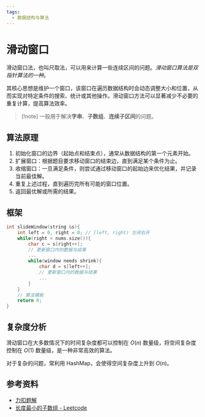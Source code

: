 ```yaml
---
tags:
  - 数据结构与算法
---
```


# 滑动窗口

滑动窗口法，也叫尺取法，可以用来计算一些连续区间的问题。*滑动窗口算法是双指针算法的一种*。

其核心思想是维护一个窗口，该窗口在遍历数据结构时会动态调整大小和位置，从而实现对特定条件的搜索、统计或其他操作。滑动窗口方法可以显著减少不必要的重复计算，提高算法效率。

> [!note] 一般用于解决**字串**、**子数组**、**连续子区间**的问题。

## 算法原理

1. 初始化窗口的边界（起始点和结束点），通常从数据结构的第一个元素开始。
2. 扩展窗口：根据题目要求移动窗口的结束边，直到满足某个条件为止。
3. 收缩窗口：一旦满足条件，则尝试通过移动窗口的起始边来优化结果，并记录当前最佳解。
4. 重复上述过程，直到遍历完所有可能的窗口位置。
5. 返回最优解或所需的结果。

## 框架

```c++
int slideWindow(string &s){
	int left = 0, right = 0; // [left, right) 左闭右开
	while(right < nums.size()){
		char c = s[right++];
		// 更新窗口内的数据与结果
		...
		while(window needs shrink){
			char d = s[left++];
			// 更新窗口内的数据与结果
			...
		}
	}
	// 算法模板
	return 0;
}
```

## 复杂度分析

滑动窗口在大多数情况下的时间复杂度都可以控制在 $O(n)$ 数量级，将空间复杂度控制在 $O(1)$ 数量级，是一种非常高效的算法。

对于复杂的问题，常利用 HashMap，会使得空间复杂度上升到 $O(n)$。

## 参考资料

- [力扣题解](https://leetcode.cn/problems/find-all-anagrams-in-a-string/solutions/9749/hua-dong-chuang-kou-tong-yong-si-xiang-jie-jue-zi-/)
- [长度最小的子数组 - Leetcode](https://leetcode.cn/leetbook/read/array-and-string/c0w4r/)
